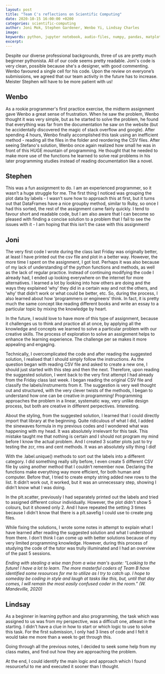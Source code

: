 ```yaml
---
layout: post
title: "Team C's reflections on Scientific Computing"
date: 2020-10-15 16:00:00 +0200
categories: scientific-computing
author: Joni Mok, Stephen Gardener, Wenbo Yi, Lindsay Charles
image: 
keywords: python, jupyter notebook, audio-files, numpy, pandas, matplotlib, librosa
excerpt:
---
```



Despite our diverse professional backgrounds, three of us are pretty much beginner pythonista. 
All of our code seems pretty readable. Joni's code is very clean, possible because she's a designer, with good commenting. Wenbo favoured a single cell for his code. Upon the review on everyone’s submissions, we agreed that our team activity in the future has to increase.
Meister Stephen will have to be more patient with us!


## Wenbo
As a rookie programmer's first practice exercise, the midterm assignment gave Wenbo a great sense of frustration. When he saw the problem, Wenbo thought it was very simple, but as he started to solve the problem, he found that everything was far from the documentation he saw on the website (but he accidentally discovered the magic of stack overflow and google). After spending 4 hours, Wenbo finally accomplished this task using an inefficient method - reading all the files in the folder and reordering the CSV files. After seeing Stefano's solution, Wenbo once again realized how small he was in front of this HUGE mountain of programming. He thought that he needed to make more use of the functions he learned to solve real problems in his later programming studies instead of reading documentation like a novel. 


## Stephen
This was a fun assignment to do. I am an experienced programmer, so it wasn’t a huge struggle for me. The first thing I noticed was grouping the plot data by labels - I wasn’t sure how to approach this at first, but it turns out that DataFrames have a nice groupby method, similar to Ruby, so once I had this sorted, the rest of the assignment came fairly quickly. I tend to favour short and readable code, but I am also aware that I can become so pleased with finding a concise solution to a problem that I fail to see the issues with it - I am hoping that this isn’t the case with this assignment!


## Joni

The very first code I wrote during the class last Friday was originally better, at least I have printed out the csv file and plot in a better way. However, the more time I spent on the assignment, I got lost. Perhaps it was also because of my lack of understanding of the python functions and methods, as well as the lack of regular practice. Instead of continuing modifying the code I already had, I ended up looking everywhere on the internet for more alternatives. I learned a lot by looking into how others are doing and the ways they explained ‘why’ they did in a certain way and not the others, and ‘why’ that didn’t work or what could be better, etc. So, during the process, I also learned about how ‘programmers or engineers’ think. In fact, it is pretty much the same concept like reading different books and write an essay to a particular topic by mixing the knowledge by heart.

In the future, I would love to have more of this type of assignment, because it challenges us to think and practice all at once, by applying all the knowledge and concepts we learned to solve a particular problem with our creative skills. The process of exploration to solve an assignment helps to enhance the learning experience. The challenge per se makes it more appealing and engaging.

Technically, I overcomplicated the code and after reading the suggested solution, I realised that I should simply follow the instructions. As the question began with reading CSV file and asked to create a new one, I should just started with this step and then the next. Therefore, upon reading the suggested solution, I went back to the very first attempt I had already from the Friday class last week. I began reading the original CSV file and classify the labels/instruments from it. The suggestion is very well thought out and structured, with the very clever twists of the methods, I began to understand how one can be creative in programming! Programming approaches the problem in a linear, systematic way, very unlike design process, but both are creative in different perpectives. Interesting.

About the styling, from the suggested solution, I learned that I could directly import that library at the beginning. Quite ridiculous of what I did, I added the sinewaves formula in my previous codes and I wondered what was happening with my head. It was absolutely irrelevant for this task. This mistake taught me that nothing is certain and I should not program my mind before I know the actual problem. And I created 3 scatter plots just to try testing the zcr, rms and cent methods. It was an absolutely silly thing I did!

With the .label.unique() methods to sort out the labels into a different category. I did something really silly before, I even create 5 different CSV file by using another method that I couldn’t remember now. Declaring the functions make everything way more efficient, for both human and computer. Before that, I tried to create empty string added new rows to the list. It didn’t work out, it worked, but it was an unnecessary step, showing I didn’t know what I was doing.

In the plt.scatter, previously I had separately printed out the labels and tried to assigned different colour individually. However, the plot didn't show 5 colours, but it showed only 2. And I have repeated the setting 3 times because I didn't know that there is a plt.savefig I could use to create png files.

While fixing the solutions, I wrote some notes in attempt to explain what I have learned after reading the suggested solution and what I understood from there. I don't think I can come up with better solutions because of my very limited programming knowledge. However, during this process of studying the code of the tutor was trully illuminated and I had an overview of the past 5 sessions.

<i>Ending with stealing a wise man from a wise man's quote: “Looking to the future! I have a lot to learn. The more masterful coders of Team B have identified some resources for me to utilize as I try to catch up. I hope to someday be coding in style and laugh at tasks like this, but, until that day comes, I will remain the most easily confused coder in the room.” (W. Mandeville, 2020)</i>


## Lindsay

As a beginner in learning python and also programming, the task which was assigned to us was from my perspective, was a difficult one, atleast in the starting.
I didn't have a clue in how to start or which logic to use to solve this task. For the first submission, I only had 3 lines of code and I felt it would take me more than a week to get through this.

Going through all the previous notes, I decided to seek some help from my class mates, and find out how they are approaching the problem.

At the end, I could identify the main logic and approach which I found resourceful to me and executed it sooner than I thought. 


